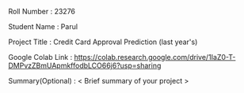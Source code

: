Roll Number       :   23276 

Student Name      :   Parul 

Project Title     :   Credit Card Approval Prediction (last year's) 

Google Colab Link :   https://colab.research.google.com/drive/1IaZ0-T-DMPvzZBmUApmkffodbLCO66j6?usp=sharing

Summary(Optional) :   < Brief summary of your project >
